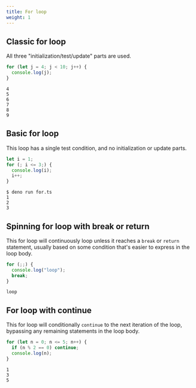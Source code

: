```yaml
---
title: For loop
weight: 1
---
```


## Classic for loop

All three "initialization/test/update" parts are used.

```js
for (let j = 4; j < 10; j++) {
  console.log(j);
}
```

```text
4
5
6
7
8
9
```

## Basic for loop

This loop has a single test condition, and no initialization or update parts.

```js
let i = 1;
for (; i <= 3;) {
  console.log(i);
  i++;
}
```

```text
$ deno run for.ts 
1
2
3
```

## Spinning for loop with break or return

This for loop will continuously loop unless it reaches a `break` or `return`
statement, usually based on some condition that's easier to express in the loop
body.

```js
for (;;) {
  console.log("loop");
  break;
}
```

```text
loop
```

## For loop with continue

This for loop will conditionally `continue` to the next iteration of the loop,
bypassing any remaining statements in the loop body.

```js
for (let n = 0; n <= 5; n++) {
  if (n % 2 == 0) continue;
  console.log(n);
}
```

```text
1
3
5
```
